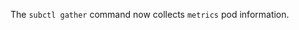 <!-- markdownlint-disable MD041 -->
The `subctl gather` command now collects `metrics` pod information.
